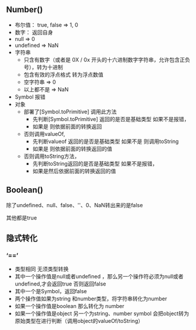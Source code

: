 ## Number()

* 布尔值： true, false => 1, 0
* 数字： 返回自身
* null  => 0
* undefined => NaN
* 字符串
  * 只含有数字（或者是 0X / 0x 开头的十六进制数字字符串，允许包含正负号），转为十进制
  * 包含有效的浮点格式 转为浮点数值
  * 空字符串  => 0
  * 以上都不是 => NaN
* Symbol 报错
* 对象
  * 部署了[Symbol.toPrimitive] 调用此方法
    * 先判断[Symbol.toPrimitive] 返回的是否是基础类型 如果不是报错，
    * 如果是 则依据前面的转换返回
  * 否则调用valueOf, 
    * 先判断valueof 返回的是否是基础类型 如果不是 则调用toString 
    * 如果是 则依据前面的转换返回的值
  * 否则调用toString方法， 
    * 先判断toString返回的是否是基础类型 如果不是报错，
    * 如果是然后依据前面的转换返回的值

## Boolean()

除了undefined、null、false、''、0、NaN转出来的是false

其他都是true

## 隐式转化

### ‘==’

* 类型相同 无须类型转换
* 其中一个操作值是null或者undefined ，那么另一个操作符必须为null或者undefined,才会返回true 否则返回false
* 其中一个是Symbol，返回false
* 两个操作值如果为string 和number类型，将字符串转化为number
* 如果一个操作值是boolean 那么转化为 number
* 如果一个操作值是object 另一个为string、number symbol 会把object转为原始类型在进行判断（调用object的valueOf/toString）

